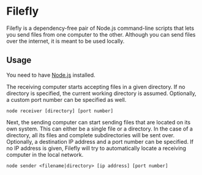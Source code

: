 # Filefly

Filefly is a dependency-free pair of Node.js command-line scripts that lets you send files from one computer to the other. Although you can send files over the internet, it is meant to be used locally.

## Usage

You need to have [Node.js](https://nodejs.org/) installed.

The receiving computer starts accepting files in a given directory. If no directory is specified, the current working directory is assumed. Optionally, a custom port number can be specified as well.

    node receiver [directory] [port number]

Next, the sending computer can start sending files that are located on its own system. This can either be a single file or a directory. In the case of a directory, all its files and complete subdirectories will be sent over. Optionally, a destination IP address and a port number can be specified. If no IP address is given, Filefly will try to automatically locate a receiving computer in the local network.

    node sender <filename|directory> [ip address] [port number]
